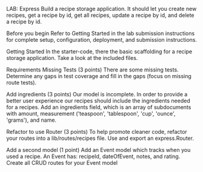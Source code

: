 LAB: Express
Build a recipe storage application. It should let you create new recipes, get a recipe by id, get all recipes, update a recipe by id, and delete a recipe by id.

Before you begin
Refer to Getting Started in the lab submission instructions for complete setup, configuration, deployment, and submission instructions.

Getting Started
In the starter-code, there the basic scaffolding for a recipe storage application. Take a look at the included files.

Requirements
Missing Tests (3 points)
There are some missing tests. Determine any gaps in test coverage and fill in the gaps (focus on missing route tests).

Add ingredients (3 points)
Our model is incomplete. In order to provide a better user experience our recipes should include the ingredients needed for a recipes. Add an ingredients field, which is an array of subdocuments with amount, measurement ('teaspoon', 'tablespoon', 'cup', 'ounce', 'grams'), and name.

Refactor to use Router (3 points)
To help promote cleaner code, refactor your routes into a lib/routes/recipes file. Use and export an express.Router.

Add a second model (1 point)
Add an Event model which tracks when you used a recipe. An Event has: recipeId, dateOfEvent, notes, and rating. Create all CRUD routes for your Event model